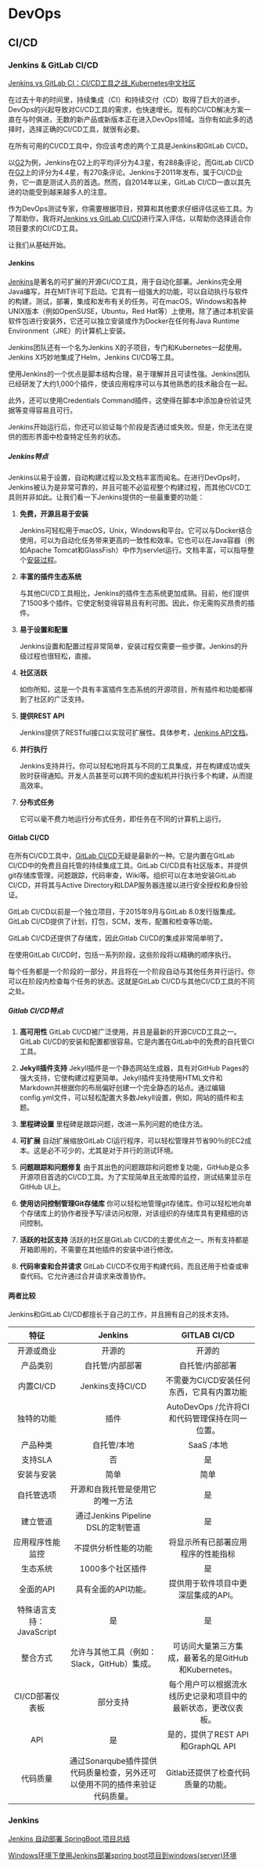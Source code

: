 # DevOps

## CI/CD

### Jenkins & GitLab CI/CD

[Jenkins vs GitLab CI：CI/CD工具之战_Kubernetes中文社区](https://www.kubernetes.org.cn/8489.html)

在过去十年的时间里，持续集成（CI）和持续交付（CD）取得了巨大的进步。DevOps的兴起导致对CI/CD工具的需求，也快速增长。现有的CI/CD解决方案一直在与时俱进，无数的新产品或新版本正在进入DevOps领域。当你有如此多的选择时，选择正确的CI/CD工具，就很有必要。

在所有可用的CI/CD工具中，你应该考虑的两个工具是Jenkins和GitLab CI/CD。

以[G2](https://www.g2.com/products/jenkins/reviews)为例，Jenkins在G2上的平均评分为4.3星，有288条评论，而GitLab CI/CD在[G2](https://www.g2.com/products/gitlab/reviews)上的评分为4.4星，有270条评论。Jenkins于2011年发布，属于CI/CD业务，它一直是测试人员的首选。然而，自2014年以来，GitLab CI/CD一直以其先进的功能受到越来越多人的注意。

作为DevOps测试专家，你需要根据项目，预算和其他要求仔细评估这些工具。为了帮助你，我将对[Jenkins vs GitLab CI/CD](https://www.lambdatest.com/blog/jenkins-vs-gitlab-ci-battle-of-ci-cd-tools/?utm_source=Dzone&utm_medium=blog&utm_campaign=RJ-140920-1&utm_term=RahulJain)进行深入评估，以帮助你选择适合你项目要求的CI/CD工具。

让我们从基础开始。





#### Jenkins

[Jenkins](https://www.jenkins.io/)是著名的可扩展的开源CI/CD工具，用于自动化部署。Jenkins完全用Java编写，并在MIT许可下启动。它具有一组强大的功能，可以自动执行与软件的构建，测试，部署，集成和发布有关的任务。可在macOS，Windows和各种UNIX版本（例如OpenSUSE，Ubuntu，Red Hat等）上使用。除了通过本机安装软件包进行安装外，它还可以独立安装或作为Docker在任何有Java Runtime Environment（JRE）的计算机上安装。

Jenkins团队还有一个名为Jenkins X的子项目，专门和Kubernetes一起使用。Jenkins X巧妙地集成了Helm，Jenkins CI/CD等工具。

使用Jenkins的一个优点是脚本结构合理，易于理解并且可读性强。Jenkins团队已经研发了大约1,000个插件，使该应用程序可以与其他熟悉的技术融合在一起。

此外，还可以使用Credentials Command插件，这使得在脚本中添加身份验证凭据等变得容易且可行。

Jenkins开始运行后，你还可以验证每个阶段是否通过或失败。但是，你无法在提供的图形界面中检查特定任务的状态。



##### Jenkins特点

Jenkins以易于设置，自动构建过程以及文档丰富而闻名。在进行DevOps时，Jenkins被认为是非常可靠的，并且可能不必监视整个构建过程，而其他CI/CD工具则并非如此。让我们看一下Jenkins提供的一些最重要的功能：

1. **免费，开源且易于安装**

   Jenkins可轻松用于macOS，Unix，Windows和平台。它可以与Docker结合使用，可以为自动化任务带来更高的一致性和效率。它也可以在Java容器（例如Apache Tomcat和GlassFish）中作为servlet运行。文档丰富，可以指导整个[安装过程](https://www.jenkins.io/doc/book/installing/)。

2. **丰富的插件生态系统**

   与其他CI/CD工具相比，Jenkins的插件生态系统更加成熟。目前，他们提供了1500多个插件。它使定制变得容易且有利可图。因此，你无需购买昂贵的插件。

3. **易于设置和配置**

   Jenkins设置和配置过程非常简单，安装过程仅需要一些步骤。Jenkins的升级过程也很轻松，直接。

4. **社区活跃**

   如你所知，这是一个具有丰富插件生态系统的开源项目，所有插件和功能都得到了社区的广泛支持。

5. **提供REST API**

   Jenkins提供了RESTful接口以实现可扩展性。具体参考，[Jenkins API文档](https://www.jenkins.io/doc/book/using/remote-access-api/)。

6. **并行执行**

   Jenkins支持并行。你可以轻松地将其与不同的工具集成，并在构建成功或失败时获得通知。开发人员甚至可以跨不同的虚拟机并行执行多个构建，从而提高效率。

7. **分布式任务**

   它可以毫不费力地运行分布式任务，即任务在不同的计算机上运行。



#### Gitlab CI/CD

在所有CI/CD工具中，[GitLab CI/CD](https://about.gitlab.com/)无疑是最新的一种。它是内置在GitLab CI/CD中的免费且自托管的持续集成工具。GitLab CI/CD具有社区版本，并提供git存储库管理，问题跟踪，代码审查，Wiki等。组织可以在本地安装GitLab CI/CD，并将其与Active Directory和LDAP服务器连接以进行安全授权和身份验证。

GitLab CI/CD以前是一个独立项目，于2015年9月与GitLab 8.0发行版集成。GitLab CI/CD提供了计划，打包，SCM，发布，配置和检查等功能。

GitLab CI/CD还提供了存储库，因此Gitlab CI/CD的集成非常简单明了。

在使用GitLab CI/CD时，包括一系列阶段，这些阶段将以精确的顺序执行。

每个任务都是一个阶段的一部分，并且将在一个阶段自动与其他任务并行运行。你可以在阶段内检查每个任务的状态。这就是GitLab CI/CD与其他CI/CD工具的不同之处。



##### Gitlab CI/CD特点	

1. **高可用性**
   GitLab CI/CD被广泛使用，并且是最新的开源CI/CD工具之一。GitLab CI/CD的安装和配置都很容易。它是内置在GitLab中的免费的自托管CI工具。

2. **Jekyll插件支持**
Jekyll插件是一个静态网站生成器，具有对GitHub Pages的强大支持，它使构建过程更简单。Jekyll插件支持使用HTML文件和Markdown并根据你的布局偏好创建一个完全静态的站点。通过编辑config.yml文件，可以轻松配置大多数Jekyll设置，例如，网站的插件和主题。

3. **里程碑设置**
   里程碑是跟踪问题，改进一系列问题的绝佳方法。

4. **可扩展**
   自动扩展缩放GitLab CI运行程序，可以轻松管理并节省90％的EC2成本。这是必不可少的，尤其是对于并行的测试环境。

5. **问题跟踪和问题修复**
   由于其出色的问题跟踪和问题修复功能，GitHub是众多开源项目首选的CI/CD工具。为了实现简单且无故障的监控，测试结果显示在GitHub UI上。

6. **使用访问控制管理Git存储库**
   你可以轻松地管理git存储库。你可以轻松地向单个存储库上的协作者授予写/读访问权限，对该组织的存储库具有更精细的访问控制。

7. **活跃的社区支持**
   活跃的社区是GitLab CI/CD的主要优点之一。所有支持都是开箱即用的，不需要在其他插件的安装中进行修改。

8. **代码审查和合并请求**
   GitLab CI/CD不仅用于构建代码，而且还用于检查或审查代码。它允许通过合并请求来改善协作。



#### 两者比较

Jenkins和GitLab CI/CD都擅长于自己的工作，并且拥有自己的技术支持。

|           特征           |                           Jenkins                            |                         GITLAB CI/CD                         |
| :----------------------: | :----------------------------------------------------------: | :----------------------------------------------------------: |
|        开源或商业        |                            开源的                            |                            开源的                            |
|         产品类别         |                       自托管/内部部署                        |                       自托管/内部部署                        |
|        内置CI/CD         |                       Jenkins支持CI/CD                       |          不需要为CI/CD安装任何东西，它具有内置功能           |
|        独特的功能        |                             插件                             |        AutoDevOps /允许将CI和代码管理保持在同一位置。        |
|         产品种类         |                         自托管/本地                          |                          SaaS /本地                          |
|         支持SLA          |                              否                              |                              是                              |
|        安装与安装        |                             简单                             |                             简单                             |
|        自托管选项        |               开源和自我托管是使用它的唯一方法               |                              是                              |
|         建立管道         |              通过Jenkins Pipeline DSL的定制管道              |                              是                              |
|     应用程序性能监控     |                     不提供分析性能的功能                     |              将显示所有已部署应用程序的性能指标              |
|         生态系统         |                       1000多个社区插件                       |                              是                              |
|        全面的API         |                     具有全面的API功能。                      |             提供用于软件项目中更深层集成的API。              |
| 特殊语言支持：JavaScript |                              是                              |                              是                              |
|         整合方式         |         允许与其他工具（例如：Slack，GitHub）集成。          |     可访问大量第三方集成，最著名的是GitHub和Kubernetes。     |
|     CI/CD部署仪表板      |                           部分支持                           | 每个用户可以根据流水线历史记录和项目中的最新状态，更改仪表板。 |
|           API            |                              是                              |              是的，提供了REST API和GraphQL API               |
|         代码质量         | 通过Sonarqube插件提供代码质量检查，另外还可以使用不同的插件来验证代码质量。 |              Gitlab还提供了检查代码质量的功能。              |



### Jenkins

[Jenkins 自动部署 SpringBoot 项目总结](https://blog.csdn.net/qq_41698074/article/details/119052891)

[Windows环境下使用Jenkins部署spring boot项目到windows(server)环境](https://blog.csdn.net/qq_40313687/article/details/121497537)





























